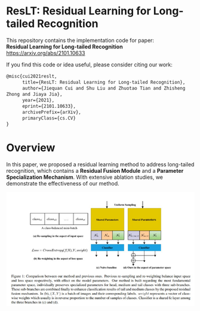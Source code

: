 # ResLT: Residual Learning for Long-tailed Recognition
This repository contains the implementation code for paper:  
**Residual Learning for Long-tailed Recognition** https://arxiv.org/abs/2101.10633    
  
If you find this code or idea useful, please consider citing our work:
```
@misc{cui2021reslt,
      title={ResLT: Residual Learning for Long-tailed Recognition}, 
      author={Jiequan Cui and Shu Liu and Zhuotao Tian and Zhisheng Zhong and Jiaya Jia},
      year={2021},
      eprint={2101.10633},
      archivePrefix={arXiv},
      primaryClass={cs.CV}
}
```  

# Overview
In this paper, we proposed a residual learning method to address long-tailed recognition, which contains a **Residual Fusion Module** and a **Parameter Specialization Mechanism**.
With extensive ablation studies, we demonstrate the effectiveness of our method.  

![image](https://github.com/FPNAS/ResLT/blob/main/assets/reslt.jpg)







